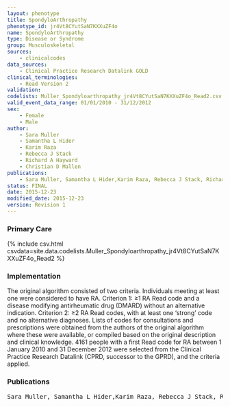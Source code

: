 ```yaml
---
layout: phenotype
title: SpondyloArthropathy
phenotype_id: jr4Vt8CYutSaN7KXXuZF4o
name: SpondyloArthropathy
type: Disease or Syndrome
group: Musculoskeletal
sources: 
    - clinicalcodes
data_sources:
    - Clinical Practice Research Datalink GOLD
clinical_terminologies:
    - Read Version 2
validation:
codelists: Muller_Spondyloarthropathy_jr4Vt8CYutSaN7KXXuZF4o_Read2.csv
valid_event_data_range: 01/01/2010 - 31/12/2012
sex:
    - Female
    - Male
author:
    - Sara Muller
    - Samantha L Hider
    - Karim Raza
    - Rebecca J Stack
    - Richard A Hayward
    - Christian D Mallen      
publications:
    - Sara Muller, Samantha L Hider,Karim Raza, Rebecca J Stack, Richard A Hayward, Christian D Mallen, An algorithm to identify rheumatoid arthritis in primary care a Clinical Practice Research Datalink study. BMJ Open, 5(e009309), 2015.
status: FINAL
date: 2015-12-23
modified_date: 2015-12-23
version: Revision 1
---
```


### Primary Care

{% include csv.html csvdata=site.data.codelists.Muller_Spondyloarthropathy_jr4Vt8CYutSaN7KXXuZF4o_Read2 %}

### Implementation

The original algorithm consisted of two criteria. Individuals meeting at least one were considered to have RA. Criterion 1: ≥1 RA Read code and a disease modifying antirheumatic drug (DMARD) without an alternative indication. Criterion 2: ≥2 RA Read codes, with at least one ‘strong’ code and no alternative diagnoses. Lists of codes for consultations and prescriptions were obtained from the authors of the original algorithm where these were available, or compiled based on the original description and clinical knowledge. 4161 people with a first Read code for RA between 1 January 2010 and 31 December 2012 were selected from the Clinical Practice Research Datalink (CPRD, successor to the GPRD), and the criteria applied.

### Publications

<pre>
Sara Muller, Samantha L Hider,Karim Raza, Rebecca J Stack, Richard A Hayward, Christian D Mallen, An algorithm to identify rheumatoid arthritis in primary care a Clinical Practice Research Datalink study. BMJ Open, 5(e009309), 2015.
</pre>
